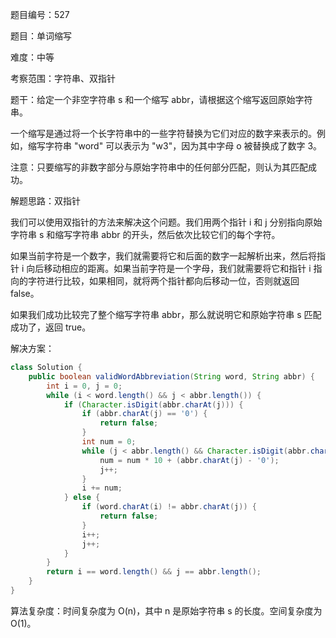 题目编号：527

题目：单词缩写

难度：中等

考察范围：字符串、双指针

题干：给定一个非空字符串 s 和一个缩写 abbr，请根据这个缩写返回原始字符串。

一个缩写是通过将一个长字符串中的一些字符替换为它们对应的数字来表示的。例如，缩写字符串 "word" 可以表示为 "w3"，因为其中字母 o 被替换成了数字 3。

注意：只要缩写的非数字部分与原始字符串中的任何部分匹配，则认为其匹配成功。

解题思路：双指针

我们可以使用双指针的方法来解决这个问题。我们用两个指针 i 和 j 分别指向原始字符串 s 和缩写字符串 abbr 的开头，然后依次比较它们的每个字符。

如果当前字符是一个数字，我们就需要将它和后面的数字一起解析出来，然后将指针 i 向后移动相应的距离。如果当前字符是一个字母，我们就需要将它和指针 i 指向的字符进行比较，如果相同，就将两个指针都向后移动一位，否则就返回 false。

如果我们成功比较完了整个缩写字符串 abbr，那么就说明它和原始字符串 s 匹配成功了，返回 true。

解决方案：

```java
class Solution {
    public boolean validWordAbbreviation(String word, String abbr) {
        int i = 0, j = 0;
        while (i < word.length() && j < abbr.length()) {
            if (Character.isDigit(abbr.charAt(j))) {
                if (abbr.charAt(j) == '0') {
                    return false;
                }
                int num = 0;
                while (j < abbr.length() && Character.isDigit(abbr.charAt(j))) {
                    num = num * 10 + (abbr.charAt(j) - '0');
                    j++;
                }
                i += num;
            } else {
                if (word.charAt(i) != abbr.charAt(j)) {
                    return false;
                }
                i++;
                j++;
            }
        }
        return i == word.length() && j == abbr.length();
    }
}
```

算法复杂度：时间复杂度为 O(n)，其中 n 是原始字符串 s 的长度。空间复杂度为 O(1)。